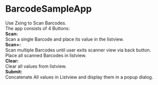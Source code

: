 # BarcodeSampleApp
Use Zxing to Scan Barcodes.<br/>
The app consists of 4 Buttons:<br/>
<b>Scan:</b><br/>
Scan a single Barcode and place its value in the listview.<br/>
<b>Scan+:</b><br/>
Scan multiple Barcodes until user exits scanner view via back button.<br/>
Place all scanned Barcodes in listview.<br/>
<b>Clear:</b><br/>
Clear all values from listview.<br/>
<b>Submit:</b><br/>
Concatenate All values in Listview and display them in a popup dialog.
